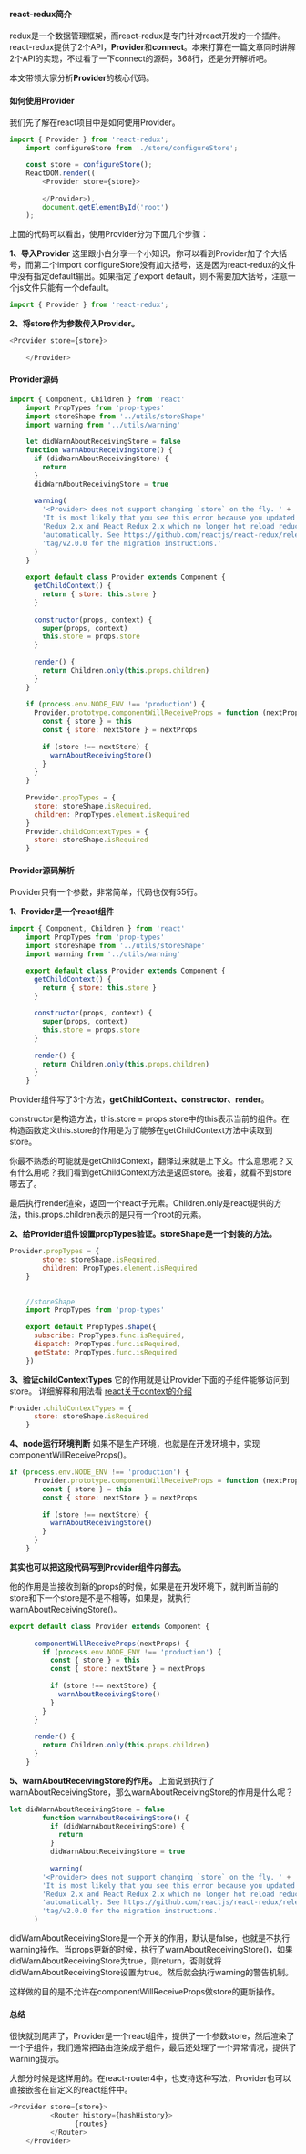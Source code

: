 #### react-redux简介
 redux是一个数据管理框架，而react-redux是专门针对react开发的一个插件。react-redux提供了2个API，**Provider**和**connect**。本来打算在一篇文章同时讲解2个API的实现，不过看了一下connect的源码，368行，还是分开解析吧。

本文带领大家分析**Provider**的核心代码。

#### 如何使用Provider

我们先了解在react项目中是如何使用Provider。

```javascript
import { Provider } from 'react-redux';
    import configureStore from './store/configureStore';

    const store = configureStore();
    ReactDOM.render((
        <Provider store={store}>
            
        </Provider>),
        document.getElementById('root')
    );
```
        
上面的代码可以看出，使用Provider分为下面几个步骤：

**1、导入Provider**
这里跟小白分享一个小知识，你可以看到Provider加了个大括号，而第二个import configureStore没有加大括号，这是因为react-redux的文件中没有指定default输出。如果指定了export default，则不需要加大括号，注意一个js文件只能有一个default。

```javascript
import { Provider } from 'react-redux';
```

**2、将store作为参数传入Provider。**

```javascript
<Provider store={store}>
        
    </Provider>
```

#### Provider源码

```javascript
import { Component, Children } from 'react'
    import PropTypes from 'prop-types'
    import storeShape from '../utils/storeShape'
    import warning from '../utils/warning'
    
    let didWarnAboutReceivingStore = false
    function warnAboutReceivingStore() {
      if (didWarnAboutReceivingStore) {
        return
      }
      didWarnAboutReceivingStore = true
    
      warning(
        '<Provider> does not support changing `store` on the fly. ' +
        'It is most likely that you see this error because you updated to ' +
        'Redux 2.x and React Redux 2.x which no longer hot reload reducers ' +
        'automatically. See https://github.com/reactjs/react-redux/releases/' +
        'tag/v2.0.0 for the migration instructions.'
      )
    }
    
    export default class Provider extends Component {
      getChildContext() {
        return { store: this.store }
      }
    
      constructor(props, context) {
        super(props, context)
        this.store = props.store
      }
    
      render() {
        return Children.only(this.props.children)
      }
    }
    
    if (process.env.NODE_ENV !== 'production') {
      Provider.prototype.componentWillReceiveProps = function (nextProps) {
        const { store } = this
        const { store: nextStore } = nextProps
    
        if (store !== nextStore) {
          warnAboutReceivingStore()
        }
      }
    }
    
    Provider.propTypes = {
      store: storeShape.isRequired,
      children: PropTypes.element.isRequired
    }
    Provider.childContextTypes = {
      store: storeShape.isRequired
    }
```

#### Provider源码解析
Provider只有一个参数，非常简单，代码也仅有55行。

**1、Provider是一个react组件**

```javascript
import { Component, Children } from 'react'
    import PropTypes from 'prop-types'
    import storeShape from '../utils/storeShape'
    import warning from '../utils/warning'

    export default class Provider extends Component {
      getChildContext() {
        return { store: this.store }
      }
    
      constructor(props, context) {
        super(props, context)
        this.store = props.store
      }
    
      render() {
        return Children.only(this.props.children)
      }
    }
```

Provider组件写了3个方法，**getChildContext、constructor、render**。

constructor是构造方法，this.store = props.store中的this表示当前的组件。在构造函数定义this.store的作用是为了能够在getChildContext方法中读取到store。

你最不熟悉的可能就是getChildContext，翻译过来就是上下文。什么意思呢？又有什么用呢？我们看到getChildContext方法是返回store。接着，就看不到store哪去了。

最后执行render渲染，返回一个react子元素。Children.only是react提供的方法，this.props.children表示的是只有一个root的元素。


**2、给Provider组件设置propTypes验证。storeShape是一个封装的方法。**

```javascript
Provider.propTypes = {
        store: storeShape.isRequired,
        children: PropTypes.element.isRequired
    }

  
    //storeShape
    import PropTypes from 'prop-types'
    
    export default PropTypes.shape({
      subscribe: PropTypes.func.isRequired,
      dispatch: PropTypes.func.isRequired,
      getState: PropTypes.func.isRequired
    })
```

**3、验证childContextTypes**
它的作用就是让Provider下面的子组件能够访问到store。
详细解释和用法看 [react关于context的介绍][1]

```javascript
Provider.childContextTypes = {
      store: storeShape.isRequired
    }
```

**4、node运行环境判断**
如果不是生产环境，也就是在开发环境中，实现componentWillReceiveProps()。

```javascript
if (process.env.NODE_ENV !== 'production') {
      Provider.prototype.componentWillReceiveProps = function (nextProps) {
        const { store } = this
        const { store: nextStore } = nextProps
    
        if (store !== nextStore) {
          warnAboutReceivingStore()
        }
      }
    }
```

**其实也可以把这段代码写到Provider组件内部去。**

他的作用是当接收到新的props的时候，如果是在开发环境下，就判断当前的store和下一个store是不是不相等，如果是，就执行warnAboutReceivingStore()。

```javascript
export default class Provider extends Component {
      
      componentWillReceiveProps(nextProps) {
        if (process.env.NODE_ENV !== 'production') {
          const { store } = this
          const { store: nextStore } = nextProps
    
          if (store !== nextStore) {
            warnAboutReceivingStore()
          }
        }
      }
      
      render() {
        return Children.only(this.props.children)
      }
    }
```

**5、warnAboutReceivingStore的作用。**
上面说到执行了warnAboutReceivingStore，那么warnAboutReceivingStore的作用是什么呢？

```javascript
let didWarnAboutReceivingStore = false
        function warnAboutReceivingStore() {
          if (didWarnAboutReceivingStore) {
            return
          }
          didWarnAboutReceivingStore = true
          
          warning(
        '<Provider> does not support changing `store` on the fly. ' +
        'It is most likely that you see this error because you updated to ' +
        'Redux 2.x and React Redux 2.x which no longer hot reload reducers ' +
        'automatically. See https://github.com/reactjs/react-redux/releases/' +
        'tag/v2.0.0 for the migration instructions.'
      )
```

didWarnAboutReceivingStore是一个开关的作用，默认是false，也就是不执行warning操作。当props更新的时候，执行了warnAboutReceivingStore()，如果didWarnAboutReceivingStore为true，则return，否则就将didWarnAboutReceivingStore设置为true。然后就会执行warning的警告机制。

这样做的目的是不允许在componentWillReceiveProps做store的更新操作。

#### 总结
很快就到尾声了，Provider是一个react组件，提供了一个参数store，然后渲染了一个子组件，我们通常把路由渲染成子组件，最后还处理了一个异常情况，提供了warning提示。

大部分时候是这样用的。在react-router4中，也支持这种写法，Provider也可以直接嵌套在自定义的react组件中。

```javascript
<Provider store={store}>
          <Router history={hashHistory}>
                {routes}
          </Router>
    </Provider>
```

  [1]: https://facebook.github.io/react/docs/context.html
